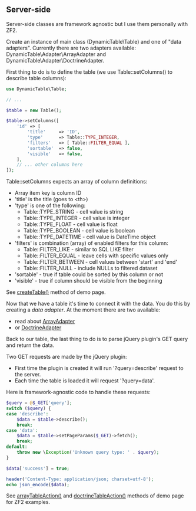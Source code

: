 Server-side
-----------

Server-side classes are framework agnostic but I use them personally with ZF2.

Create an instance of main class (DynamicTable\Table) and one of "data adapters". Currently there are two adapters available: DynamicTable\Adapter\ArrayAdapter and DynamicTable\Adapter\DoctrineAdapter.

First thing to do is to define the table (we use Table::setColumns() to describe table columns):

```php
use DynamicTable\Table;

// ...

$table = new Table();

$table->setColumns([
    'id' => [
        'title'     => 'ID',
        'type'      => Table::TYPE_INTEGER,
        'filters'   => [ Table::FILTER_EQUAL ],
        'sortable'  => false,
        'visible'   => false,
    ],
    // ... other columns here
]);
```

Table::setColumns expects an array of column definitions:
* Array item key is column ID
* 'title' is the title (goes to &lt;th&gt;)
* 'type' is one of the following:
  * Table::TYPE_STRING - cell value is string
  * Table::TYPE_INTEGER - cell value is integer
  * Table::TYPE_FLOAT - cell value is float
  * Table::TYPE_BOOLEAN - cell value is boolean
  * Table::TYPE_DATETIME - cell value is DateTime object
* 'filters' is combination (array) of enabled filters for this column:
  * Table::FILTER_LIKE - similar to SQL LIKE filter
  * Table::FILTER_EQUAL - leave cells with specific values only
  * Table::FILTER_BETWEEN - cell values between 'start' and 'end'
  * Table::FILTER_NULL - include NULLs to filtered dataset
* 'sortable' - true if table could be sorted by this column or not
* 'visible' - true if column should be visible from the beginning

See [createTable()](https://github.com/basarevych/dynamic-table-demo/blob/master/module/Application/src/Application/Controller/IndexController.php#L94) method of demo page.

Now that we have a table it's time to connect it with the data. You do this by creating a *data adapter*. At the moment there are two available:
* read about [ArrayAdapter](docs/array-adapter.md)
* or [DoctrineAdapter](docs/doctrine-adapter.md)

Back to our table, the last thing to do is to parse jQuery plugin's GET query and return the data.

Two GET requests are made by the jQuery plugin:
* First time the plugin is created it will run '?query=describe' request to the server.
* Each time the table is loaded it will request '?query=data'.

Here is framework-agnostic code to handle these requests:

```php
$query = @$_GET['query'];
switch ($query) {
case 'describe':
    $data = $table->describe();
    break;
case 'data':
    $data = $table->setPageParams($_GET)->fetch();
    break;
default:
    throw new \Exception('Unknown query type: ' . $query);
}

$data['success'] = true;

header('Content-Type: application/json; charset=utf-8');
echo json_encode($data);
```

See [arrayTableAction()](https://github.com/basarevych/dynamic-table-demo/blob/master/module/Application/src/Application/Controller/IndexController.php#L67) and [doctrineTableAction()](https://github.com/basarevych/dynamic-table-demo/blob/master/module/Application/src/Application/Controller/IndexController.php#L40) methods of demo page for ZF2 examples.
